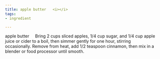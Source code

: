 ```yaml
---
title: apple butter   <i></i>
tags:
- ingredient

---
```

apple butter     Bring 2 cups sliced apples, 1/4 cup sugar, and 1/4 cup apple juice or cider to a boil, then simmer gently for one hour, stirring occasionally. Remove from heat, add 1/2 teaspoon cinnamon, then mix in a blender or food processor until smooth.
